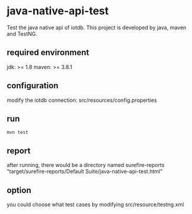 # java-native-api-test
Test the java native api of iotdb.
This project is developed by java, maven and TestNG.

## required environment
jdk: >= 1.8
maven: >= 3.8.1

## configuration
modify the iotdb connection:
src/resources/config.properties

## run
```shell
mvn test
```

## report
after running, there would be a directory named surefire-reports
"target/surefire-reports/Default Suite/java-native-api-test.html"

## option
you could choose what test cases by modifying src/resource/testng.xml

